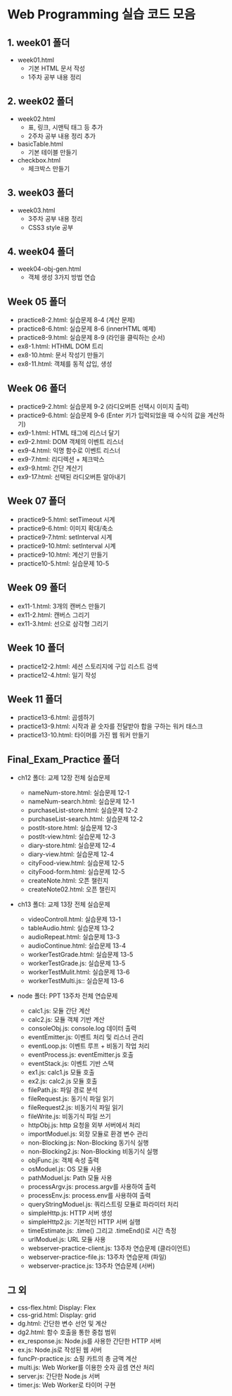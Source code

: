 # Web Programming 실습 코드 모음

## 1. week01 폴더

- week01.html
  - 기본 HTML 문서 작성
  - 1주차 공부 내용 정리

## 2. week02 폴더

- week02.html
  - 표, 링크, 시맨틱 태그 등 추가
  - 2주차 공부 내용 정리 추가
- basicTable.html
  - 기본 테이블 만들기
- checkbox.html
  - 체크박스 만들기

## 3. week03 폴더

- week03.html
  - 3주차 공부 내용 정리
  - CSS3 style 공부

## 4. week04 폴더

- week04-obj-gen.html
  - 객체 생성 3가지 방법 연습

## Week 05 폴더

- practice8-2.html: 실습문제 8-4 (계산 문제)
- practice8-6.html: 실습문제 8-6 (innerHTML 예제)
- practice8-9.html: 실습문제 8-9 (라인을 클릭하는 순서)
- ex8-1.html: HTHML DOM 트리
- ex8-10.html: 문서 작성기 만들기
- ex8-11.html: 객체를 동적 삽입, 생성

## Week 06 폴더

- practice9-2.html: 실습문제 9-2 (라디오버튼 선택시 이미지 출력)
- practice9-6.html: 실습문제 9-6 (Enter 키가 입력되었을 때 수식의 값을 계산하기)
- ex9-1.html: HTML 태그에 리스너 달기
- ex9-2.html: DOM 객체의 이벤트 리스너
- ex9-4.html: 익명 함수로 이벤트 리스너
- ex9-7.html: 리디렉션 + 체크박스
- ex9-9.html: 간단 계산기
- ex9-17.html: 선택된 라디오버튼 알아내기

## Week 07 폴더

- practice9-5.html: setTimeout 시계
- practice9-6.html: 이미지 확대/축소
- practice9-7.html: setInterval 시계
- practice9-10.html: setInterval 시계
- practice9-10.html: 계산기 만들기
- practice10-5.html: 실습문제 10-5

## Week 09 폴더

- ex11-1.html: 3개의 캔버스 만들기
- ex11-2.html: 캔버스 그리기
- ex11-3.html: 선으로 삼각형 그리기

## Week 10 폴더

- practice12-2.html: 세션 스토리지에 구입 리스트 검색
- practice12-4.html: 일기 작성

## Week 11 폴더

- practice13-6.html: 곱셈하기
- practice13-9.html: 시작과 끝 숫자를 전달받아 합을 구하는 워커 태스크
- practice13-10.html: 타이머를 가진 웹 워커 만들기

## Final_Exam_Practice 폴더

- ch12 폴더: 교제 12장 전체 실습문제

  - nameNum-store.html: 실습문제 12-1
  - nameNum-search.html: 실습문제 12-1
  - purchaseList-store.html: 실습문제 12-2
  - purchaseList-search.html: 실습문제 12-2
  - postIt-store.html: 실습문제 12-3
  - postIt-view.html: 실습문제 12-3
  - diary-store.html: 실습문제 12-4
  - diary-view.html: 실습문제 12-4
  - cityFood-view.html: 실습문제 12-5
  - cityFood-form.html: 실습문제 12-5
  - createNote.html: 오픈 챌린지
  - createNote02.html: 오픈 챌린지

- ch13 폴더: 교제 13장 전체 실습문제

  - videoControll.html: 실습문제 13-1
  - tableAudio.html: 실습문제 13-2
  - audioRepeat.html: 실습문제 13-3
  - audioContinue.html: 실습문제 13-4
  - workerTestGrade.html: 실습문제 13-5
  - workerTestGrade.js: 실습문제 13-5
  - workerTestMulit.html: 실습문제 13-6
  - workerTestMulti.js:: 실습문제 13-6

- node 폴더: PPT 13주차 전체 연습문제
  - calc1.js: 모듈 간단 계산
  - calc2.js: 모듈 객체 기반 계산
  - consoleObj.js: console.log 데이터 출력
  - eventEmitter.js: 이벤트 처리 및 리스너 관리
  - eventLoop.js: 이벤트 루프 + 비동기 작업 처리
  - eventProcess.js: eventEmitter.js 호출
  - eventStack.js: 이벤트 기반 스택
  - ex1.js: calc1.js 모듈 호출
  - ex2.js: calc2.js 모듈 호출
  - filePath.js: 파일 경로 분석
  - fileRequest.js: 동기식 파일 읽기
  - fileRequest2.js: 비동기식 파일 읽기
  - fileWrite.js: 비동기식 파일 쓰기
  - httpObj.js: http 요청을 외부 서버에서 처리
  - importModuel.js: 외장 모듈로 환경 변수 관리
  - non-Blocking.js: Non-Blocking 동기식 실행
  - non-Blocking2.js: Non-Blocking 비동기식 실행
  - objFunc.js: 객체 속성 출력
  - osModuel.js: OS 모듈 사용
  - pathModuel.js: Path 모듈 사용
  - processArgv.js: process.argv를 사용하여 출력
  - processEnv.js: process.env를 사용하여 출력
  - queryStringModuel.js: 쿼리스트링 모듈로 파라미터 처리
  - simpleHttp.js: HTTP 서버 생성
  - simpleHttp2.js: 기본적인 HTTP 서버 실행
  - timeEstimate.js: .time() 그리고 .timeEnd()로 시간 측정
  - urlModuel.js: URL 모듈 사용
  - webserver-practice-client.js: 13주차 연습문제 (클라이언트)
  - webserver-practice-file.js: 13주차 연습문제 (파일)
  - webserver-practice.js: 13주차 연습문제 (서버)

## 그 외

- css-flex.html: Display: Flex
- css-grid.html: Display: grid
- dg.html: 간단한 변수 선언 및 계산
- dg2.html: 함수 호출을 통한 중첩 범위
- ex_response.js: Node.js를 사용한 간단한 HTTP 서버
- ex.js: Node.js로 작성된 웹 서버
- funcPr-practice.js: 쇼핑 카트의 총 금액 계산
- multi.js: Web Worker를 이용한 숫자 곱셈 연산 처리
- server.js: 간단한 Node.js 서버
- timer.js: Web Worker로 타이머 구현
